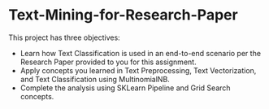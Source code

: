 # Text-Mining-for-Research-Paper

This project has three objectives:

- Learn how Text Classification is used in an end-to-end scenario per the Research Paper provided to you for this assignment.
- Apply concepts you learned in Text Preprocessing, Text Vectorization, and Text Classification using MultinomialNB.
- Complete the analysis using SKLearn Pipeline and Grid Search concepts.
